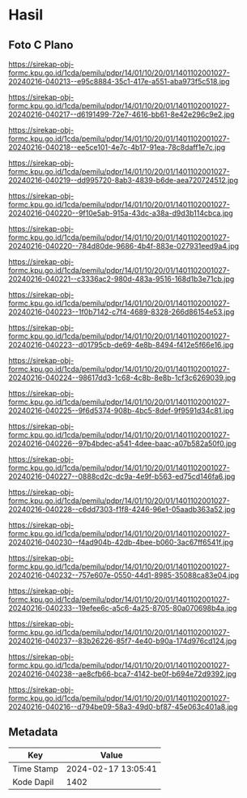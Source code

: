 # Hasil

## Foto C Plano

https://sirekap-obj-formc.kpu.go.id/1cda/pemilu/pdpr/14/01/10/20/01/1401102001027-20240216-040213--e95c8884-35c1-417e-a551-aba973f5c518.jpg

https://sirekap-obj-formc.kpu.go.id/1cda/pemilu/pdpr/14/01/10/20/01/1401102001027-20240216-040217--d6191499-72e7-4616-bb61-8e42e296c9e2.jpg

https://sirekap-obj-formc.kpu.go.id/1cda/pemilu/pdpr/14/01/10/20/01/1401102001027-20240216-040218--ee5ce101-4e7c-4b17-91ea-78c8daff1e7c.jpg

https://sirekap-obj-formc.kpu.go.id/1cda/pemilu/pdpr/14/01/10/20/01/1401102001027-20240216-040219--dd995720-8ab3-4839-b6de-aea720724512.jpg

https://sirekap-obj-formc.kpu.go.id/1cda/pemilu/pdpr/14/01/10/20/01/1401102001027-20240216-040220--9f10e5ab-915a-43dc-a38a-d9d3b114cbca.jpg

https://sirekap-obj-formc.kpu.go.id/1cda/pemilu/pdpr/14/01/10/20/01/1401102001027-20240216-040220--784d80de-9686-4b4f-883e-027931eed9a4.jpg

https://sirekap-obj-formc.kpu.go.id/1cda/pemilu/pdpr/14/01/10/20/01/1401102001027-20240216-040221--c3336ac2-980d-483a-9516-168d1b3e71cb.jpg

https://sirekap-obj-formc.kpu.go.id/1cda/pemilu/pdpr/14/01/10/20/01/1401102001027-20240216-040223--1f0b7142-c7f4-4689-8328-266d86154e53.jpg

https://sirekap-obj-formc.kpu.go.id/1cda/pemilu/pdpr/14/01/10/20/01/1401102001027-20240216-040223--d01795cb-de69-4e8b-8494-f412e5f66e16.jpg

https://sirekap-obj-formc.kpu.go.id/1cda/pemilu/pdpr/14/01/10/20/01/1401102001027-20240216-040224--98617dd3-1c68-4c8b-8e8b-1cf3c6269039.jpg

https://sirekap-obj-formc.kpu.go.id/1cda/pemilu/pdpr/14/01/10/20/01/1401102001027-20240216-040225--9f6d5374-908b-4bc5-8def-9f9591d34c81.jpg

https://sirekap-obj-formc.kpu.go.id/1cda/pemilu/pdpr/14/01/10/20/01/1401102001027-20240216-040226--97b4bdec-a541-4dee-baac-a07b582a50f0.jpg

https://sirekap-obj-formc.kpu.go.id/1cda/pemilu/pdpr/14/01/10/20/01/1401102001027-20240216-040227--0888cd2c-dc9a-4e9f-b563-ed75cd146fa6.jpg

https://sirekap-obj-formc.kpu.go.id/1cda/pemilu/pdpr/14/01/10/20/01/1401102001027-20240216-040228--c6dd7303-f1f8-4246-96e1-05aadb363a52.jpg

https://sirekap-obj-formc.kpu.go.id/1cda/pemilu/pdpr/14/01/10/20/01/1401102001027-20240216-040230--f4ad904b-42db-4bee-b060-3ac67ff6541f.jpg

https://sirekap-obj-formc.kpu.go.id/1cda/pemilu/pdpr/14/01/10/20/01/1401102001027-20240216-040232--757e607e-0550-44d1-8985-35088ca83e04.jpg

https://sirekap-obj-formc.kpu.go.id/1cda/pemilu/pdpr/14/01/10/20/01/1401102001027-20240216-040233--19efee6c-a5c6-4a25-8705-80a070698b4a.jpg

https://sirekap-obj-formc.kpu.go.id/1cda/pemilu/pdpr/14/01/10/20/01/1401102001027-20240216-040237--83b26226-85f7-4e40-b90a-174d976cd124.jpg

https://sirekap-obj-formc.kpu.go.id/1cda/pemilu/pdpr/14/01/10/20/01/1401102001027-20240216-040238--ae8cfb66-bca7-4142-be0f-b694e72d9392.jpg

https://sirekap-obj-formc.kpu.go.id/1cda/pemilu/pdpr/14/01/10/20/01/1401102001027-20240216-040216--d794be09-58a3-49d0-bf87-45e063c401a8.jpg


## Metadata

| Key        | Value               |
| ---------- | ------------------- |
| Time Stamp | 2024-02-17 13:05:41 |
| Kode Dapil | 1402                |



